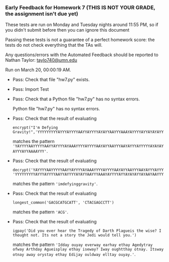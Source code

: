 ### Early Feedback for Homework 7 (THIS IS NOT YOUR GRADE, the assignment isn't due yet)

These tests are run on Monday and Tuesday nights around 11:55 PM, so if you didn't submit before then you can ignore this document

Passing these tests is not a guarantee of a perfect homework score: the tests do not check everything that the TAs will.

Any questions/errors with the Automated Feedback should be reported to Nathan Taylor: taylo740@umn.edu

Run on March 20, 00:00:19 AM.

+ Pass: Check that file "hw7.py" exists.

+ Pass: Import Test

+ Pass: Check that a Python file "hw7.py" has no syntax errors.

    Python file "hw7.py" has no syntax errors.



+ Pass: 
Check that the result of evaluating
   ```
   encrypt("I'm Defying Gravity!",'YYYYYYYYYAYYYAYYYYAAYYAYYYYAYAYYAAYYYAAAYAYYYYAYYAYAYAYYAYAAYAAYYYAAYAYAAAYYAAAAAYYYYAYYYAAYYAYAYYAAAYAYYAYAYAAYAAYAYAAAAAYYYAAYYA')
   ```
   matches the pattern `'YAYYYYAAYYYYYAAYYAYYYYAYAAAYYYYAYYYYAAYAYYAAYYYAAYAYYYAYYYYYAYAYAYAYYYAYYAAAAYYY'`.

   




+ Pass: 
Check that the result of evaluating
   ```
   decrypt('YAYYYYAAYYYYYAAYYAYYYYAYAAAYYYYAYYYYAAYAYYAAYYYAAYAYYYAYYYYYAYAYAYAYYYAYYAAAAYYY', 'YYYYYYYYYAYYYAYYYYAAYYAYYYYAYAYYAAYYYAAAYAYYYYAYYAYAYAYYAYAAYAAYYYAAYAYAAAYYAAAAAYYYYAYYYAAYYAYAYYAAAYAYYAYAYAAYAAYAYAAAAAYYYAAYYA')
   ```
   matches the pattern `'imdefyinggravity'`.

   




+ Pass: 
Check that the result of evaluating
   ```
   longest_common('GACGCATGCATT', 'CTACGAGCCTT')
   ```
   matches the pattern `'ACG'`.

   




+ Pass: 
Check that the result of evaluating
   ```
   igpay('Did you ever hear the Tragedy of Darth Plagueis the wise? I thought not. Its not a story the Jedi would tell you.')
   ```
   matches the pattern `'Idday ouyay everway earhay ethay Agedytray ofway Arthday Agueisplay ethay iseway? Iway oughtthay otnay. Itsway otnay away orystay ethay Edijay ouldway elltay ouyay.'`.

   





